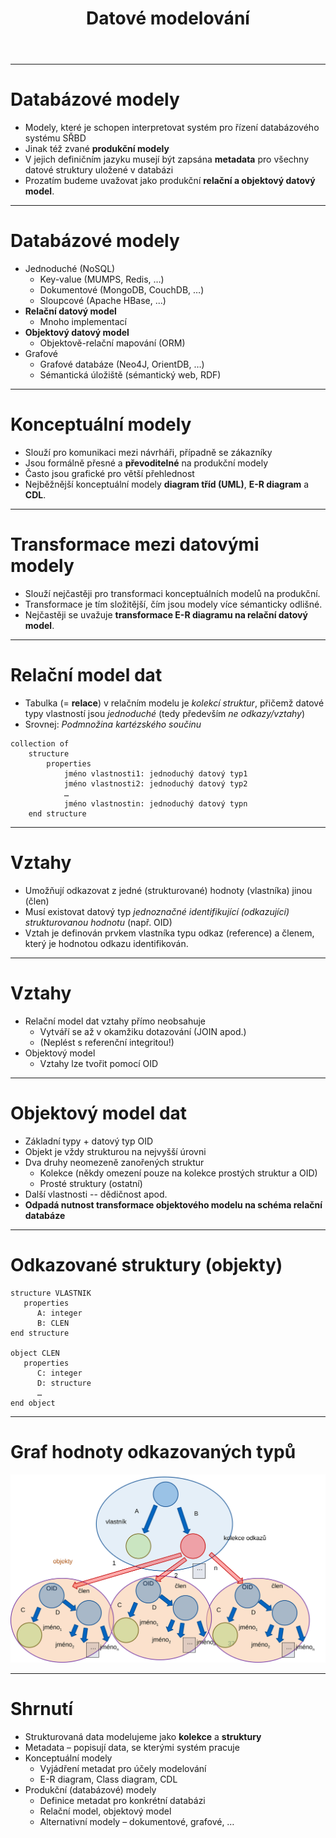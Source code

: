 <!-- .slide: class="section" -->

<header>
	<h1>Datové modelování</h1>
</header>

---

# Databázové modely
- Modely, které je schopen interpretovat systém pro řízení databázového systému SŘBD
- Jinak též zvané **produkční modely**
- V jejich definičním jazyku musejí být zapsána **metadata** pro všechny datové struktury uložené v databázi
- Prozatím budeme uvažovat jako produkční **relační a objektový datový model**.

---

# Databázové modely
- Jednoduché (NoSQL)
	- Key-value (MUMPS, Redis, …)
	- Dokumentové (MongoDB, CouchDB, …)
	- Sloupcové (Apache HBase, ...)
- **Relační datový model**
	- Mnoho implementací
- **Objektový datový model**
	- Objektově-relační mapování (ORM)
- Grafové
	- Grafové databáze (Neo4J, OrientDB, …)
	- Sémantická úložiště (sémantický web, RDF)

---

# Konceptuální modely
- Slouží pro komunikaci mezi návrháři, případně se zákazníky
- Jsou formálně přesné a **převoditelné** na produkční modely
- Často jsou grafické pro větší přehlednost
- Nejběžnější konceptuální modely **diagram tříd (UML)**, **E-R diagram** a **CDL**.

---

# Transformace mezi datovými modely
- Slouží nejčastěji pro transformaci konceptuálních modelů na produkční.
- Transformace je tím složitější, čím jsou modely více sémanticky odlišné.
- Nejčastěji se uvažuje **transformace E-R diagramu na relační datový model**.

---

# Relační model dat
- Tabulka (= **relace**) v relačním modelu je _kolekcí struktur_, přičemž datové typy vlastností jsou _jednoduché_ (tedy především _ne odkazy/vztahy_)
- Srovnej: _Podmnožina kartézského součinu_

```vbnet
collection of
	structure
		properties
			jméno vlastnosti1: jednoduchý datový typ1
			jméno vlastnosti2: jednoduchý datový typ2
			…
			jméno vlastnostin: jednoduchý datový typn
	end structure
```

---

# Vztahy
- Umožňují odkazovat z jedné (strukturované) hodnoty (vlastníka) jinou (člen)
- Musí existovat datový typ _jednoznačné identifikující (odkazující) strukturovanou hodnotu_ (např. OID)
- Vztah je definován prvkem vlastníka typu odkaz (reference) a členem, který je hodnotou odkazu identifikován. 

---

# Vztahy
- Relační model dat vztahy přímo neobsahuje
	- Vytváří se až v okamžiku dotazování (JOIN apod.)
	- (Neplést s referenční integritou!)
- Objektový model
	- Vztahy lze tvořit pomocí OID

---

# Objektový model dat

- Základní typy + datový typ OID
- Objekt je vždy strukturou na nejvyšší úrovni
- Dva druhy neomezeně zanořených struktur
	- Kolekce (někdy omezení pouze na kolekce prostých struktur a OID)
	- Prosté struktury (ostatní)
- Další vlastnosti -- dědičnost apod.
- **Odpadá nutnost transformace objektového modelu na schéma relační databáze**

---

# Odkazované struktury (objekty)

```
structure VLASTNIK
   properties
      A: integer
      B: CLEN 
end structure

object CLEN
   properties
      C: integer
      D: structure
      …
end object
```

---

<!-- .slide: class="normal centered" -->
# Graf hodnoty odkazovaných typů

![Graf hodnoty odkazovaných typů](assets/graf_objektu.svg) <!-- .element: style="height:700px" -->

---

# Shrnutí
- Strukturovaná data modelujeme jako **kolekce** a **struktury**
- Metadata – popisují data, se kterými systém pracuje
- Konceptuální modely
	- Vyjádření metadat pro účely modelování
	- E-R diagram, Class diagram, CDL
- Produkční (databázové) modely
	- Definice metadat pro konkrétní databázi
	- Relační model, objektový model
	- Alternativní modely – dokumentové, grafové, …
